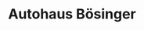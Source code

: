 ---
title: "Autohaus Bösinger"
url: /st-georgen-im-schwarzwald/autohaus-boesinger/
shop: Autohaus
---